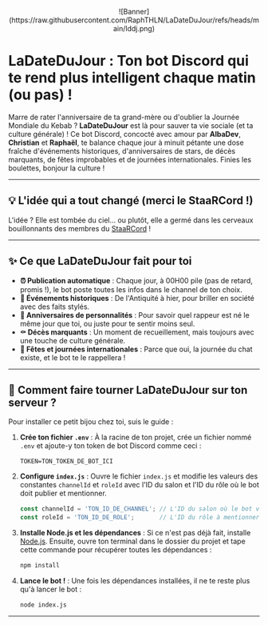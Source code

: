 <p align="center">
  ![Banner](https://raw.githubusercontent.com/RaphTHLN/LaDateDuJour/refs/heads/main/lddj.png)
</p>

# LaDateDuJour : Ton bot Discord qui te rend plus intelligent chaque matin (ou pas) !

Marre de rater l'anniversaire de ta grand-mère ou d'oublier la Journée Mondiale du Kebab ? **LaDateDuJour** est là pour sauver ta vie sociale (et ta culture générale) ! Ce bot Discord, concocté avec amour par **AlbaDev**, **Christian** et **Raphaël**, te balance chaque jour à minuit pétante une dose fraîche d'événements historiques, d'anniversaires de stars, de décès marquants, de fêtes improbables et de journées internationales. Finies les boulettes, bonjour la culture !

---

## 💡 L'idée qui a tout changé (merci le StaaRCord !)

L'idée ? Elle est tombée du ciel... ou plutôt, elle a germé dans les cerveaux bouillonnants des membres du [StaaRCord](https://discord.gg/staar) !

---

## ✨ Ce que LaDateDuJour fait pour toi

* **⏰ Publication automatique** : Chaque jour, à 00H00 pile (pas de retard, promis !), le bot poste toutes les infos dans le channel de ton choix.
* **📜 Événements historiques** : De l'Antiquité à hier, pour briller en société avec des faits stylés.
* **🎂 Anniversaires de personnalités** : Pour savoir quel rappeur est né le même jour que toi, ou juste pour te sentir moins seul.
* **⚰️ Décès marquants** : Un moment de recueillement, mais toujours avec une touche de culture générale.
* **🥳 Fêtes et journées internationales** : Parce que oui, la journée du chat existe, et le bot te le rappellera !

---

## 🚀 Comment faire tourner LaDateDuJour sur ton serveur ?

Pour installer ce petit bijou chez toi, suis le guide :

1.  **Crée ton fichier `.env`** : À la racine de ton projet, crée un fichier nommé `.env` et ajoute-y ton token de bot Discord comme ceci :
    ```
    TOKEN=TON_TOKEN_DE_BOT_ICI
    ```

2.  **Configure `index.js`** : Ouvre le fichier `index.js` et modifie les valeurs des constantes `channelId` et `roleId` avec l'ID du salon et l'ID du rôle où le bot doit publier et mentionner.
    ```javascript
    const channelId = 'TON_ID_DE_CHANNEL'; // L'ID du salon où le bot va poster
    const roleId = 'TON_ID_DE_ROLE';       // L'ID du rôle à mentionner (ex: @everyone ou un rôle spécifique)
    ```

3.  **Installe Node.js et les dépendances** : Si ce n'est pas déjà fait, installe [Node.js](https://nodejs.org/fr). Ensuite, ouvre ton terminal dans le dossier du projet et tape cette commande pour récupérer toutes les dépendances :
    ```bash
    npm install
    ```

4.  **Lance le bot !** : Une fois les dépendances installées, il ne te reste plus qu'à lancer le bot :
    ```bash
    node index.js
    ```
---
